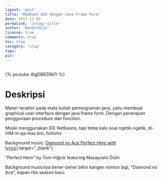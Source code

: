```yaml
---
layout: 'post'
title: 'Membuat GUI dengan Java Frame Form'
date: 2017-12-09
permalink: '/vlog/:title'
author: 'BanditHijo'
license: true
comments: true
toc: true
category: 'vlog'
tags:
pin:
---
```


<div style="margin-top:30px;"></div>

{% youtube 4tgDB8ZRbTI %}

# Deskripsi

Materi terakhir pada mata kuliah pemrograman java, yaitu membuat graphical user interface dengan java frame form. Dengan penerapan penggunaan procedure dan function.

Meski menggunakan IDE Netbeans, tapi tetep kalo soal ngetik-ngetik, di-VIM-in aja mas bro, hohoho

Background music:
[Diamond no Ace Perfect Hero with lyrics](https://youtu.be/FIoy2HeWlWs){:target="_blank"}

"Perfect Hero" by Tom-H@ck featuring Masayoshi Ōishi

Background musicnya bener-bener bikin kangen nonton lagi, "Diamond no Ace", kapan rilis season baru.
